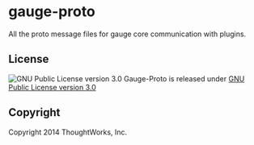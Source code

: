 gauge-proto
===========

All the proto message files for gauge core communication with plugins.

License
-------

![GNU Public License version 3.0](http://www.gnu.org/graphics/gplv3-127x51.png)
Gauge-Proto is released under [GNU Public License version 3.0](http://www.gnu.org/licenses/gpl-3.0.txt)

Copyright
---------

Copyright 2014 ThoughtWorks, Inc.
